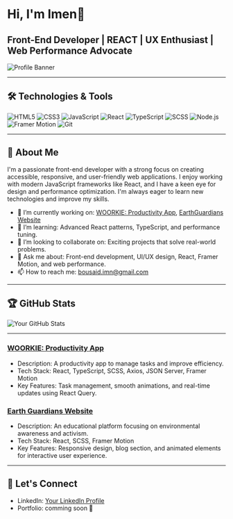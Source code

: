 # Hi, I'm Imen👋

## Front-End Developer | REACT | UX Enthusiast | Web Performance Advocate

![Profile Banner](https://github.com/bsdimen/bsdimen/banner-image.png)

---

## 🛠️ Technologies & Tools

![HTML5](https://img.shields.io/badge/-HTML5-E34F26?style=flat-square&logo=html5&logoColor=white)
![CSS3](https://img.shields.io/badge/-CSS3-1572B6?style=flat-square&logo=css3)
![JavaScript](https://img.shields.io/badge/-JavaScript-F7DF1E?style=flat-square&logo=javascript&logoColor=black)
![React](https://img.shields.io/badge/-React-61DAFB?style=flat-square&logo=react&logoColor=black)
![TypeScript](https://img.shields.io/badge/-TypeScript-007ACC?style=flat-square&logo=typescript)
![SCSS](https://img.shields.io/badge/-SCSS-CC6699?style=flat-square&logo=sass)
![Node.js](https://img.shields.io/badge/-Node.js-339933?style=flat-square&logo=node.js&logoColor=white)
![Framer Motion](https://img.shields.io/badge/-Framer--Motion-0055FF?style=flat-square&logo=framer&logoColor=white)
![Git](https://img.shields.io/badge/-Git-F05032?style=flat-square&logo=git&logoColor=white)

---

## 📝 About Me

I'm a passionate front-end developer with a strong focus on creating accessible, responsive, and user-friendly web applications. I enjoy working with modern JavaScript frameworks like React, and I have a keen eye for design and performance optimization. I'm always eager to learn new technologies and improve my skills.

- 🔭 I’m currently working on: [WOORKIE: Productivity App](https://github.com/bsdimen/Productivity-dashboard), [EarthGuardians Website](https://github.com/bsdimen/EarthGuardians)
- 🌱 I’m learning: Advanced React patterns, TypeScript, and performance tuning.
- 👯 I’m looking to collaborate on: Exciting projects that solve real-world problems.
- 💬 Ask me about: Front-end development, UI/UX design, React, Framer Motion, and web performance.
- 📫 How to reach me: [bousaid.imn@gmail.com](mailto:bousaid.imn@gmail.com])

---

## 🏆 GitHub Stats

![Your GitHub Stats](https://github-readme-stats.vercel.app/api?username=bsdimen&show_icons=true&hide=stars&count_private=true&theme=radical)

---

### [WOORKIE: Productivity App](https://github.com/yourusername/woorkie)
- Description: A productivity app to manage tasks and improve efficiency.
- Tech Stack: React, TypeScript, SCSS, Axios, JSON Server, Framer Motion
- Key Features: Task management, smooth animations, and real-time updates using React Query.

### [Earth Guardians Website](https://github.com/yourusername/earth-guardians)
- Description: An educational platform focusing on environmental awareness and activism.
- Tech Stack: React, SCSS, Framer Motion
- Key Features: Responsive design, blog section, and animated elements for interactive user experience.

---

## 🚀 Let's Connect

- LinkedIn: [Your LinkedIn Profile]((https://www.linkedin.com/in/imen-bousaid-616944179/))
- Portfolio: comming soon 🤫
